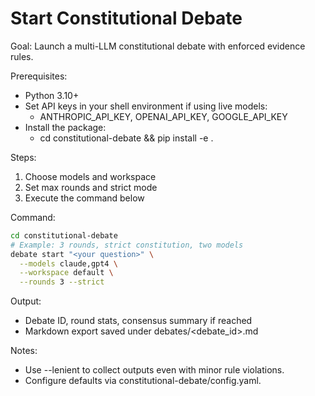 # Start Constitutional Debate

Goal: Launch a multi-LLM constitutional debate with enforced evidence rules.

Prerequisites:
- Python 3.10+
- Set API keys in your shell environment if using live models:
  - ANTHROPIC_API_KEY, OPENAI_API_KEY, GOOGLE_API_KEY
- Install the package:
  - cd constitutional-debate && pip install -e .

Steps:
1) Choose models and workspace
2) Set max rounds and strict mode
3) Execute the command below

Command:
```bash
cd constitutional-debate
# Example: 3 rounds, strict constitution, two models
debate start "<your question>" \
  --models claude,gpt4 \
  --workspace default \
  --rounds 3 --strict
```

Output:
- Debate ID, round stats, consensus summary if reached
- Markdown export saved under debates/<debate_id>.md

Notes:
- Use --lenient to collect outputs even with minor rule violations.
- Configure defaults via constitutional-debate/config.yaml.
